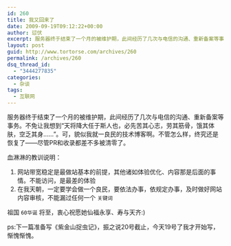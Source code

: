 ```yaml
---
id: 260
title: 我又回来了
date: 2009-09-19T09:12:22+00:00
author: 愆伏
excerpt: 服务器终于结束了一个月的被维护期，此间经历了几次与电信的沟通、重新备案等事务。不免让我想到“天将降大任于斯人也，必先苦其心志，劳其筋骨，饿其体肤，空乏其身……”。可，貌似我就一良民的技术博客啊。不管怎么样，终究还是恢复了——尽管PR和收录都差不多被清零了。
layout: post
guid: http://www.tortorse.com/archives/260
permalink: /archives/260
dsq_thread_id:
  - "3444277835"
categories:
  - 杂谈
tags:
  - 互联网
---
```

服务器终于结束了一个月的被维护期，此间经历了几次与电信的沟通、重新备案等事务。不免让我想到“天将降大任于斯人也，必先苦其心志，劳其筋骨，饿其体肤，空乏其身……”。可，貌似我就一良民的技术博客啊。不管怎么样，终究还是恢复了——尽管PR和收录都差不多被清零了。

血淋淋的教训说明：

1. 网站带宽稳定是最做站基本的前提，其他诸如体验优化、内容那是后面的事情。不能访问，是最差的体验
2. 在我天朝，一定要学会做一个良民，要依法办事，依规定办事，及时做好网站内容审核，不能漏过任何一个 `关键词`

祖国 `60华诞` 将至，衷心祝愿她仙福永享、寿与天齐:)

ps:下一篇准备写《紫金山捉虫记》，振之说20号截止，今天19号了我才开始写，惭愧惭愧。